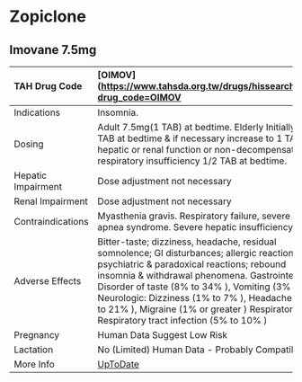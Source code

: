 # Zopiclone

## Imovane 7.5mg

| TAH Drug Code      | [OIMOV](https://www.tahsda.org.tw/drugs/hissearch.php?drug_code=OIMOV                                                                                                                                                                                                                                                                                                                  |
|:-------------------|:---------------------------------------------------------------------------------------------------------------------------------------------------------------------------------------------------------------------------------------------------------------------------------------------------------------------------------------------------------------------------------------|
| Indications        | Insomnia.                                                                                                                                                                                                                                                                                                                                                                              |
| Dosing             | Adult 7.5mg(1 TAB) at bedtime. Elderly Initially 1/2 TAB at bedtime & if necessary increase to 1 TAB. In hepatic or renal function or non-decompensated respiratory insufficiency 1/2 TAB at bedtime.                                                                                                                                                                                  |
| Hepatic Impairment | Dose adjustment not necessary                                                                                                                                                                                                                                                                                                                                                          |
| Renal Impairment   | Dose adjustment not necessary                                                                                                                                                                                                                                                                                                                                                          |
| Contraindications  | Myasthenia gravis. Respiratory failure, severe sleep apnea syndrome. Severe hepatic insufficiency.                                                                                                                                                                                                                                                                                     |
| Adverse Effects    | Bitter-taste; dizziness, headache, residual somnolence; GI disturbances; allergic reactions; psychiatric & paradoxical reactions; rebound insomnia & withdrawal phenomena. Gastrointestinal: Disorder of taste (8% to 34% ), Vomiting (3% ) Neurologic: Dizziness (1% to 7% ), Headache (13% to 21% ), Migraine (1% or greater ) Respiratory: Respiratory tract infection (5% to 10% ) |
| Pregnancy          | Human Data Suggest Low Risk                                                                                                                                                                                                                                                                                                                                                            |
| Lactation          | No (Limited) Human Data - Probably Compatible                                                                                                                                                                                                                                                                                                                                          |
| More Info          | [UpToDate](https://www.uptodate.com/contents/zopiclone-drug-information)                                                                                                                                                                                                                                                                                                               |

